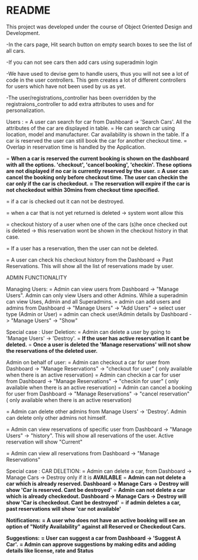 # README
This project was developed under the course of Object Oriented Design and Development.

-In the cars page, Hit search button on empty search boxes to see the list of all cars.

-If you can not see cars then add cars using superadmin login

-We have used to devise gem to handle users, thus you will not see a lot of code in the user controllers. This gem creates a lot of different controllers for users which have not been used by us as yet. 

-The user/registrations_controller has been overridden by the registraions_controller to add extra attributes to uses and for personalization. 


Users :
= A user can search for car from Dashboard -> 'Search Cars'. All the attributes of the car are displayed in table.
= He can search car using location, model and manufacturer. Car availability is shown in the table. If a car is reserved the user can still book the car for another checkout time.
= Overlap in reservation time is handled by the Application. 

= **When a car is reserved the current booking is shown on the dashboard with all the options. 'checkout', 'cancel booking', 'checkin'. These options are not displayed if no car is currently reserved by the user. 
= A user can cancel the booking only before checkout time. The user can checkin the car only if the car is checkedout. 
= The reservation will expire if the car is not checkedout within 30mins from checkout time specified.**

= if a car is checked out it can not be destroyed. 

= when a car that is not yet returned is deleted -> system wont allow this

= checkout history of a user when one of the cars (s)he once checked out is deleted -> this reservation wont be shown in the checkout history in that case.

= If a user has a reservation, then the user can not be deleted.

= A user can check his checkout history from the Dashboard -> Past Reservations. This will show all the list of reservations made by user.


ADMIN FUNCTIONALITY
 
 
Managing Users:
= Admin can view users from Dashboard -> "Manage Users". Admin can only view Users and other Admins. While a superadmin can view Uses, Admin and all Superadmins.
= admin can add users and admins from Dashboard -> "Manage Users" -> "Add Users" -> select user type (Admin or User)
= admin can check user/Admin details by Dashboard -> "Manage Users" -> "Show"

Special case : User Deletion:
= Admin can delete a user by going to 'Manage Users' -> 'Destroy'. 
= **If the user has active reservation it cant be deleted.** 
= **Once a user is deleted the 'Manage reservations' will not show the reservations of the deleted user.**

Admin on behalf of user:
= Admin can checkout a car for user from Dashboard -> "Manage Reservations" -> "checkout for user" ( only available when there is an active reservation)
= Admin can checkin a car for user from Dashboard -> "Manage Reservations" -> "checkin for user" ( only available when there is an active reservation)
= Admin can cancel a booking for user from Dashboard -> "Manage Reservations" -> "cancel reservation" ( only available when there is an active reservation)

= Admin can delete other admins from Manage Users' -> 'Destroy'. Admin can delete only other admins not himself.

= Admin can view reservations of specific user from Dashboard -> "Manage Users" -> "history". This will show all reservations of the user. Active reservation will show "Current"  

= Admin can view all reservations from Dashboard -> "Manage Reservations"

Special case : CAR DELETION: 
= Admin can delete a car, from Dashboard -> Manage Cars -> Destroy only if it is **AVAILABLE**
= **Admin can not delete a car which is already reserved. Dashboard -> Manage Cars -> Destroy  will show 'Car is reserved. Cant be destroyed'**
= **Admin can not delete a car which is already checkedout. Dashboard -> Manage Cars -> Destroy will show 'Car is checkedout. Cant be destroyed'**
= **if admin deletes a car, past reservations will show 'car not available'**


**Notifications:** 
**= A user who does not have an active booking will see an option of "Notify Availability" against all Reserved or Checkedout Cars.**

**Suggestions:**
**= User can suggest a car from Dashboard -> 'Suggest A Car'.**
**= Admin can approve suggestions by making edits and adding details like license, rate and Status**
